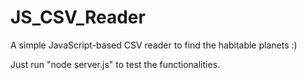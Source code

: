 # JS_CSV_Reader
A simple JavaScript-based CSV reader to find the habitable planets :)

Just run "node server.js" to test the functionalities.
